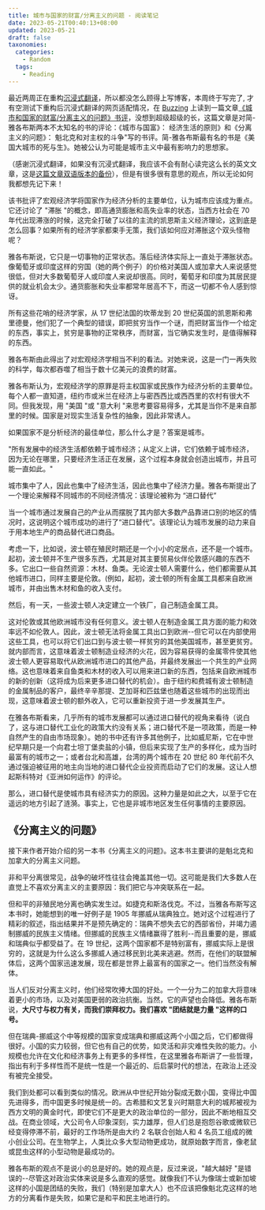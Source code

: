 ```yaml
---
title: 城市与国家的财富/分离主义的问题 - 阅读笔记
date: 2023-05-21T00:40:13+08:00
updated: 2023-05-21
draft: false
taxonomies:
  categories:
    - Random
  tags:
    - Reading
---
```


最近两周正在重构[沉浸式翻译](https://immersive-translate.owenyoung.com/)，所以都没怎么顾得上写博客，本周终于写完了, 才有空测试下重构后沉浸式翻译的网页适配情况，在 [Buzzing](https://www.buzzing.cc) 上读到一篇文章[《城市和国家的财富/分离主义的问题》书评](https://astralcodexten.substack.com/p/your-book-review-cities-and-the-wealth)，没想到超级超级的长，这篇文章是对简-雅各布斯两本不太知名的书的评论：《城市与国富》： 经济生活的原则》和《分离主义的问题》： 魁北克和对主权的斗争"写的书评。简-雅各布斯最有名的书是《美国大城市的死与生》。她被公认为可能是城市主义中最有影响力的思想家。

（感谢沉浸式翻译，如果没有沉浸式翻译，我应该不会有耐心读完这么长的英文文章，这是[这篇文章双语版本的备份](https://clip.owenyoung.com/2023/05/21/your-book-review-cities-and-the-wealth-of-nations-the-question-of-separatism/)），但是有很多很有意思的观点，所以无论如何我都想先记下来！

<!-- more -->

该书批评了宏观经济学将国家作为经济分析的主要单位，认为城市应该成为重点。它还讨论了 "滞胀 "的概念，即高通货膨胀和高失业率的状态，当西方社会在 70 年代出现滞涨的时候，这完全打破了以往的主流的凯恩斯主义经济理论，这到底是怎么回事？如果所有的经济学家都束手无策，我们该如何应对滞胀这个双头怪物呢？

雅各布斯说，它只是一切事物的正常状态。落后经济体实际上一直处于滞胀状态。像葡萄牙或印度这样的穷国（她的两个例子）的价格对美国人或加拿大人来说感觉很低，但对大多数葡萄牙人或印度人来说却很高。同时，葡萄牙和印度为其居民提供的就业机会太少。通货膨胀和失业率都常年居高不下，而这一切都不令人感到惊讶。

所有这些花哨的经济学家，从 17 世纪法国的坎蒂龙到 20 世纪英国的凯恩斯和弗里德曼，他们犯了一个典型的错误，即把贫穷当作一个谜，而把财富当作一个给定的东西，事实上，贫穷是事物的正常秩序，而财富，当它确实发生时，是值得解释的东西。

雅各布斯由此得出了对宏观经济学相当不利的看法。对她来说，这是一门一再失败的科学，每次都吞噬了相当于数十亿美元的浪费的财富。

雅各布斯认为，宏观经济学的原罪是将主权国家或民族作为经济分析的主要单位。每个人都一直知道，纽约市或米兰在经济上与密西西比或西西里的农村有很大不同。但我发现，用 "美国 "或 "意大利 "来思考要容易得多，尤其是当你不是来自那里的时候。国家是对现实生活复杂性的抽象，因此非常诱人。

如果国家不是分析经济的最佳单位，那么什么才是？答案是城市。

"所有发展中的经济生活都依赖于城市经济；从定义上讲，它们依赖于城市经济，因为无论在哪里，只要经济生活正在发展，这个过程本身就会创造出城市，并且可能一直如此。"

城市集中了人，因此也集中了经济生活，因此也集中了经济力量。雅各布斯提出了一个理论来解释不同城市的不同经济情况：该理论被称为 “进口替代”

当一个城市通过发展自己的产业从而摆脱了其内部大多数产品靠进口别的地区的情况时，这说明这个城市成功的进行了“进口替代”。该理论认为城市发展的动力来自于用本地生产的商品替代进口商品。

考虑一下，比如说，波士顿在殖民时期还是一个小小的定居点，还不是一个城市。起初，波士顿并不生产很多东西，尤其是对其主要贸易伙伴伦敦感兴趣的东西不多。它出口一些自然资源：木材、鱼类。无论波士顿人需要什么，他们都需要从其他城市进口，同样主要是伦敦。(例如，起初，波士顿的所有金属工具都来自欧洲城市，并由出售木材和鱼的收入支付。

然后，有一天，一些波士顿人决定建立一个铁厂，自己制造金属工具。

这对伦敦或其他欧洲城市没有任何意义。波士顿人在制造金属工具方面的能力和效率远不如伦敦人。因此，波士顿无法将金属工具出口到欧洲--但它可以在内部使用这些工具，也可以将它们出口到与波士顿一样贫穷的其他美国城市，甚至更贫穷。就内部而言，这意味着波士顿制造业经济的火花，因为容易获得的金属零件使其他波士顿人更容易取代从欧洲城市进口的其他产品，并最终发展出一个共生的产业网络。这也意味着来自鱼类和木材的收入可以用来进口新的东西，包括来自欧洲城市的新的创新（这将成为后来更多进口替代的机会）。由于纽约和费城有波士顿制造的金属制品的客户，最终辛辛那提、芝加哥和匹兹堡也随着这些城市的出现而出现，这意味着波士顿的额外收入，它可以重新投资于进一步发展其生产。

在雅各布斯看来，几乎所有的城市发展都可以通过进口替代的视角来看待（说白了，这与进口替代工业化的政策大约没有关系；进口替代不是一项政策，而是一种自然产生的自由市场现象）。她的书中还有许多其他例子，比如威尼斯，它在中世纪早期只是一个向君士坦丁堡卖盐的小镇，但后来实现了生产的多样化，成为当时最富有的城市之一；或者台北和高雄，台湾的两个城市在 20 世纪 80 年代前不久通过强迫被征用的地主向当地的进口替代企业投资而启动了它们的发展。这让人想起斯科特对《亚洲如何运作》的评论。

那么，进口替代是使城市具有经济实力的原因。这种力量是如此之大，以至于它在遥远的地方引起了涟漪。事实上，它也是非城市地区发生任何事情的主要原因。

## 《分离主义的问题》

接下来作者开始介绍的另一本书《分离主义的问题》。这本书主要讲的是魁北克和加拿大的分离主义问题。

非和平分离很常见，战争的破坏性往往会掩盖其他一切。这可能是我们大多数人在直觉上不喜欢分离主义的主要原因：我们把它与冲突联系在一起。

但和平的非殖民地分离也确实发生过。如捷克和斯洛伐克。不过，当雅各布斯写这本书时，她能想到的唯一好例子是 1905 年挪威从瑞典独立。她对这个过程进行了精彩的叙述，指出结果并不是预先确定的：瑞典不想失去它的西部省份，并竭力遏制挪威的民族主义情绪。但挪威的民族主义情绪赢得了胜利--而且重要的是，挪威和瑞典似乎都受益了。在 19 世纪，这两个国家都不是特别富有，挪威实际上是很穷的，这就是为什么这么多挪威人通过移民到北美来逃避。然而，在他们的联盟解体后，这两个国家迅速发展，现在都是世界上最富有的国家之一。他们当然没有解体。

当人们反对分离主义时，他们经常吹捧大国的好处。一个一分为二的加拿大将意味着更小的市场，以及对美国更弱的政治抗衡。当然，它的声望也会降低。雅各布斯说，**大尺寸与权力有关，而我们崇拜权力。我们喜欢 "团结就是力量 "这样的口号。**

但在瑞典-挪威这个中等规模的国家变成瑞典和挪威这两个小国之后，它们都做得很好。小国的实力较弱，但它也有自己的优势，如灵活和非灾难性失败的能力。小规模也允许在文化和经济事务上有更多的多样性，在这里雅各布斯讲了一些哲理，指出有利于多样性而不是统一性是一个最近的、后启蒙时代的想法，在政治上还没有被完全接受。

我们到处都可以看到类似的情况。欧洲从中世纪开始分裂成无数小国，变得比中国先进得多，而中国更多时候是统一的。古希腊和文艺复兴时期意大利的城邦被视为西方文明的黄金时代，即使它们不是更大的政治单位的一部分，因此不断地相互交战。在商业领域，大公司令人印象深刻，实力雄厚，但人们总是抱怨谷歌或微软已经变得停滞不前，最好的工作场所是由大约 2 名联合创始人和 4 名员工组成的微小创业公司。在生物学上，人类比众多大型动物更成功，就原始数字而言，像老鼠或昆虫这样的小型动物是最成功的。

雅各布斯的观点不是说小的总是好的。她的观点是，反过来说，"越大越好 "是错误的--尽管这对政治实体来说是多么直观的感觉。就像我们不认为像瑞士或新加坡这样的小国是团结的失败，我们（特别是加拿大人）也不应该把像魁北克这样的地方的分离看作是失败，如果它是和平和民主地进行的。

